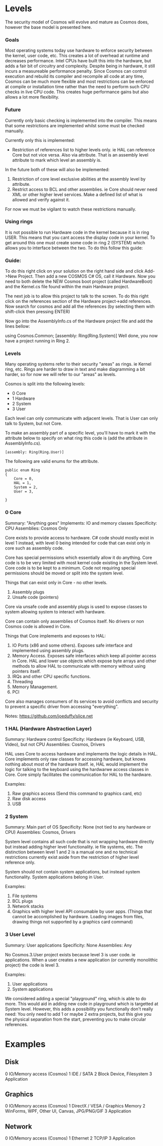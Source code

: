 # Levels
The security model of Cosmos will evolve and mature as
Cosmos does, however the base model is presented here.

###  Goals

Most operating systems today use hardware to enforce security between the
kernel, user code, etc. This creates a lot of overhead at runtime and
decreases performance. Intel CPUs have built this into the hardware, but adds
a fair bit of circuitry and complexity. Despite being in hardware, it still
incurs a measureable performance penalty. Since Cosmos can control execution
and rebuild its compiler and recompile all code at any time, Cosmos can be
much more flexible and most restrictions can be enforced at compile or
installation time rather than the need to perform such CPU checks in live CPU
code. This creates huge performance gains but also allows a lot more
flexibility.

###  Future

Currently only basic checking is implemented into the compiler. This means that some restrictions are implemented whilst some must be checked manually. 

Currently only this is implemented:

* Restriction of references list to higher levels only. ie HAL can reference Core
but not vice versa. Also via attribute. That is an assembly level attribute to mark which level an assembly is.

In the future both of these will also be implemented:

  1. Restriction of core level exclusive abilities at the assembly level by attribute.
  2. Restrict access to BCL and other assemblies. ie Core should never need XML
 or other higher level services. Make a defined list of what is allowed and verify against it.

For now we must be vigilant to watch these restrictions manually.

### Using rings
It is not possible to run Hardware code in the kernel because it is in ring USER. This means that you cant access the display code in your kernel. To get around this one must create some code in ring 2 (SYSTEM) which allows you to interface between the two. To do this follow this guide:

### Guide: 
To do this right click on your solution on the right hand side and click Add->New Project. Then add a new COSMOS C# OS, call it Hardware. Now you need to both delete the NEW Cosmos boot project (called HardwareBoot) and the Kernel.cs file found within the main Hardware project.

The next job is to allow this project to talk to the screen. To do this right click on the references section of the Hardware project->add references. Now search for cosmos and add all the references (by selecting them with shift-click then pressing ENTER)

Now go into the AssemblyInfo.cs of the Hardware project file and add the lines bellow:

using Cosmos.Common;
[assembly: Ring(Ring.System)]
Well done, you now have a project running in Ring 2.

###  Levels

Many operating systems refer to their security "areas" as rings. ie Kernel
ring, etc. Rings are harder to draw in text and make diagramming a bit harder,
so for now we will refer to our "areas" as levels.

Cosmos is split into the following levels:

  * 0 Core
  * 1 Hardware
  * 2 System
  * 3 User

Each level can only communicate with adjacent levels. That is User can only
talk to System, but not Core.

To make an assembly part of a specific level, you'll have to mark it with the
attribute below to specify on what ring this code is (add the attribute in
AssemblyInfo.cs).

``` [assembly: Ring(Ring.User)] ```

The following are valid enums for the attribute.

```
public enum Ring
{
    Core = 0,
    HAL = 1,
    System = 2,
    User = 3,

}
```

### 0 Core

Summary: "Anything goes"
Implements: IO and memory classes
Specificity: CPU
Assemblies: Cosmos Only

Core exists to provide access to hardware. C# code should mostly
exist in level 1 instead, with level 0 being intended for code that can exist
only in core such as assembly code.

Core has special permissions which essentially allow it do anything.
Core code is to be very limited with most kernel code existing in the System
level. Core code is to be kept to a minimum. Code not requiring special
permissions should be moved or split into the system level.

Things that can exist only in Core - no other levels.

  1. Assembly plugs
  2. Unsafe code (pointers)

Core via unsafe code and assembly plugs is used to expose classes to system allowing
system to interact with hardware.

Core can contain only assemblies of Cosmos itself. No drivers or non Cosmos code is allowed in Core.

Things that Core implements and exposes to HAL:

  1. IO Ports (x86 and some others). Exposes safe interface and implemented using assembly plugs.
  2. Memory Access. Exposes safe interfaces which keep all pointer access in Core. HAL and lower use 
     objects which expose byte arrays and other methods to allow HAL to communicate with memory without
     using pointers itself.
  3. IRQs and other CPU specific functions.
  4. Threading
  5. Memory Management.
  7. PCI

Core also manages consumers of its services to avoid conflicts and security to prevent a specific driver from accessing "everything".

Notes:
https://github.com/joeduffy/slice.net

### 1 HAL (Hardware Abstraction Layer)

Summary: Hardware control
Specificity: Hardware (ie Keyboard, USB, Video), but not CPU
Assemblies: Cosmos, Drivers

HAL uses Core to access hardware and implements the logic details in HAL. Core implements only raw 
classes for accessing hardware, but knows nothing about most of the hardware itself. ie, HAL would implement the
logic for talking to the keyboard using the hardwarwe access classes in Core. Core simply facilitates the 
communication for HAL to the hardware.

Examples:
  1. Raw graphics access (Send this command to graphics card, etc)
  2. Raw disk access
  3. USB

### 2 System

Summary: Main part of OS
Specificity: None (not tied to any hardware or CPU)
Assemblies: Cosmos, Drivers

System level contains all such code that is not wrapping hardware directly but
instead adding higher level functionality. ie file systems, etc. The
distinction between level 1 and 2 is a manual one and no technical
restrictions currently exist aside from the restriction of higher level
reference only.

System should not contain system applications, but instead system
functionality. System applications belong in User.

Examples:

  1. File systems
  2. BCL plugs
  3. Network stacks
  4. Graphics with higher level API consumable by user apps. (Things that cannot be accomplished by hardware. Loading images from files, drawing things not supported by a graphics card command)

### 3 User Level

Summary: User applications
Specificity: None
Assemblies: Any

No Cosmos.3.User project exists because level 3 is user code. ie applications.
When a user creates a new application (or currently monolithic project) the
code is level 3.

Examples:

  1. User applications
  2. System applications

We considered adding a special "playground" ring, which is able to do more.
This would aid in adding new code in playground which is targetted at System
level. However, this adds a possibility you functionally don't really need:
You only need to add 1 or maybe 2 extra projects, but this give you the
physical separation from the start, preventing you to make circular
references.

# Examples

## Disk

0 IO/Memory access (Cosmos)
1 IDE / SATA
2 Block Device, Filesystem
3 Application

## Graphics

0 IO/Memory access (Cosmos)
1 DirectX / VESA / Graphics Memory
2 WinForms, WPF, Other UI, Canvas, JPG/PNG/GIF
3 Application

## Network

0 IO/Memory access (Cosmos)
1 Ethernet 
2 TCP/IP
3 Application

